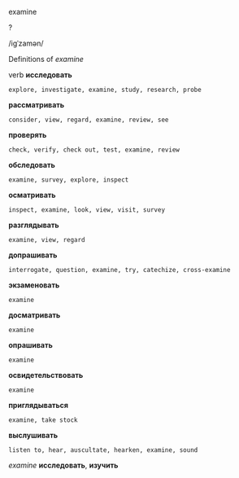 examine

?

/iɡˈzamən/

Definitions of _examine_

verb
**исследовать**

    explore, investigate, examine, study, research, probe
**рассматривать**

    consider, view, regard, examine, review, see
**проверять**

    check, verify, check out, test, examine, review
**обследовать**

    examine, survey, explore, inspect
**осматривать**

    inspect, examine, look, view, visit, survey
**разглядывать**

    examine, view, regard
**допрашивать**

    interrogate, question, examine, try, catechize, cross-examine
**экзаменовать**

    examine
**досматривать**

    examine
**опрашивать**

    examine
**освидетельствовать**

    examine
**приглядываться**

    examine, take stock
**выслушивать**

    listen to, hear, auscultate, hearken, examine, sound

_examine_
**исследовать**, **изучить**